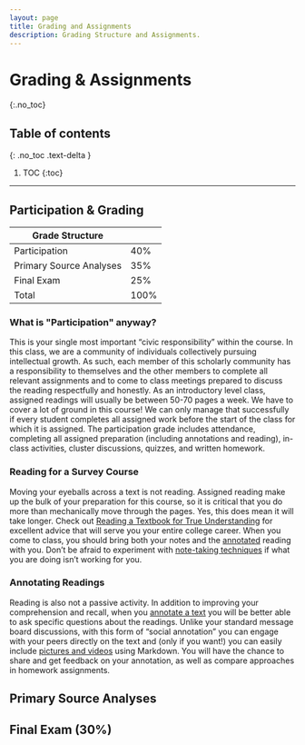 ```yaml
---
layout: page
title: Grading and Assignments
description: Grading Structure and Assignments.
---
```


# Grading & Assignments
{:.no_toc}

## Table of contents
{: .no_toc .text-delta }

1. TOC
{:toc}

---

## Participation & Grading

| Grade Structure  |   |
|---|---|
| Participation  | 40%  |
|  Primary Source Analyses | 35%  |
| Final Exam  | 25%  |
| Total  |  100% |

### What is "Participation" anyway?
This is your single most important “civic responsibility” within the course. In this class, we are a community of individuals collectively pursuing intellectual growth. As such, each member of this scholarly community has a responsibility to themselves and the other members to complete all relevant assignments and to come to class meetings prepared to discuss the reading respectfully and honestly. As an introductory level class, assigned readings will usually be between 50-70 pages a week. We have to cover a lot of ground in this course! We can only manage that successfully if every student completes all assigned work before the start of the class for which it is assigned. The participation grade includes attendance, completing all assigned preparation (including annotations and reading), in-class activities, cluster discussions, quizzes, and written homework. 

### Reading for a Survey Course  

Moving your eyeballs across a text is not reading. Assigned reading make up the bulk of your preparation for this course, so it is critical that you do more than mechanically move through the pages. Yes, this does mean it will take longer. Check out [Reading a Textbook for True Understanding](https://www.cornellcollege.edu/academic-support-and-advising/academic-support/study-tips/reading-textbooks.shtml) for excellent advice that will serve you your entire college career. When you come to class, you should bring both your notes and the [annotated](https://learningcenter.unc.edu/tips-and-tools/annotating-texts/) reading with you. Don’t be afraid to experiment with [note-taking techniques](https://learningcenter.unc.edu/tips-and-tools/taking-notes-while-reading/) if what you are doing isn’t working for you. 

### Annotating Readings 
Reading is also not a passive activity. In addition to improving your comprehension and recall, when you [annotate a text](https://learningcenter.unc.edu/tips-and-tools/annotating-texts/) you will be better able to ask specific questions about the readings. Unlike your standard message board discussions, with this form of “social annotation” you can engage with your peers directly on the text and (only if you want!) you can easily include [pictures and videos](https://web.hypothes.is/adding-links-images-and-videos/) using Markdown.  You will have the chance to share and get feedback on your annotation, as well as compare approaches in homework assignments. 

## Primary Source Analyses

## Final Exam (30%)

